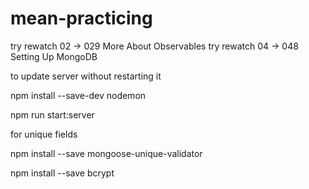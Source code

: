 # mean-practicing

try rewatch 02 -> 029 More About Observables
try rewatch 04 -> 048 Setting Up MongoDB

to update server without restarting it

npm install --save-dev nodemon

npm run start:server

for unique fields

npm install --save mongoose-unique-validator

npm install --save bcrypt
